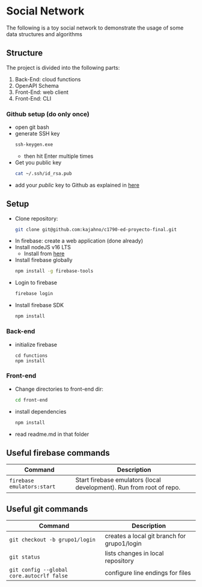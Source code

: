 # Social Network

The following is a toy social network to demonstrate the usage of some data structures and algorithms

## Structure

The project is divided into the following parts:

1. Back-End: cloud functions
2. OpenAPI Schema
3. Front-End: web client
4. Front-End: CLI 

### Github setup (do only once)

* open git bash
* generate SSH key 
    ```bash
    ssh-keygen.exe
    ```
    * then hit Enter multiple times
* Get you public key
    ```bash
    cat ~/.ssh/id_rsa.pub
    ```
* add your *public* key to Github as explained in [here](https://docs.github.com/en/authentication/connecting-to-github-with-ssh/adding-a-new-ssh-key-to-your-github-account)
## Setup
* Clone repository: 
    ```bash
    git clone git@github.com:kajahno/c1790-ed-proyecto-final.git
    ```
* In firebase: create a web application (done already)
* Install nodeJS v16 LTS
    * Install from [here](https://nodejs.dev/download)
* Install firebase globally 
    ```bash
    npm install -g firebase-tools
    ```
* Login to firebase 
    ```bash
    firebase login
    ```
* Install firebase SDK
    ```
    npm install
    ```

### Back-end

* initialize firebase
    ```
    cd functions
    npm install
    ```

### Front-end

* Change directories to front-end dir:
    ```bash
    cd front-end
    ```
* install dependencies
    ```bash
    npm install
    ```
* read readme.md in that folder

## Useful firebase commands

| Command | Description |
|-------- | ----------- |
|`firebase emulators:start` | Start firebase emulators (local development). Run from root of repo. |        

## Useful git commands

| Command | Description |
|-------- | ----------- |
|`git checkout -b grupo1/login` | creates a local git branch for grupo1/login |        
|`git status` | lists changes in local repository |        
| `git config --global core.autocrlf false` | configure line endings for files |
